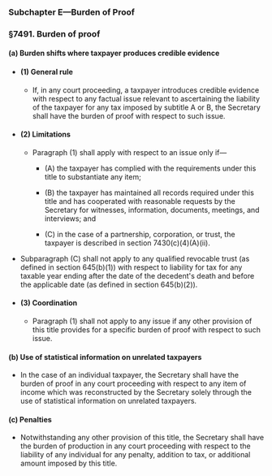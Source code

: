 ### **Subchapter E—Burden of Proof**

### §7491. Burden of proof
#### (a) Burden shifts where taxpayer produces credible evidence
* #### (1) General rule
  * If, in any court proceeding, a taxpayer introduces credible evidence with respect to any factual issue relevant to ascertaining the liability of the taxpayer for any tax imposed by subtitle A or B, the Secretary shall have the burden of proof with respect to such issue.

* #### (2) Limitations
  * Paragraph (1) shall apply with respect to an issue only if—

    * (A) the taxpayer has complied with the requirements under this title to substantiate any item;

    * (B) the taxpayer has maintained all records required under this title and has cooperated with reasonable requests by the Secretary for witnesses, information, documents, meetings, and interviews; and

    * (C) in the case of a partnership, corporation, or trust, the taxpayer is described in section 7430(c)(4)(A)(ii).


* Subparagraph (C) shall not apply to any qualified revocable trust (as defined in section 645(b)(1)) with respect to liability for tax for any taxable year ending after the date of the decedent's death and before the applicable date (as defined in section 645(b)(2)).

* #### (3) Coordination
  * Paragraph (1) shall not apply to any issue if any other provision of this title provides for a specific burden of proof with respect to such issue.

#### (b) Use of statistical information on unrelated taxpayers
* In the case of an individual taxpayer, the Secretary shall have the burden of proof in any court proceeding with respect to any item of income which was reconstructed by the Secretary solely through the use of statistical information on unrelated taxpayers.

#### (c) Penalties
* Notwithstanding any other provision of this title, the Secretary shall have the burden of production in any court proceeding with respect to the liability of any individual for any penalty, addition to tax, or additional amount imposed by this title.